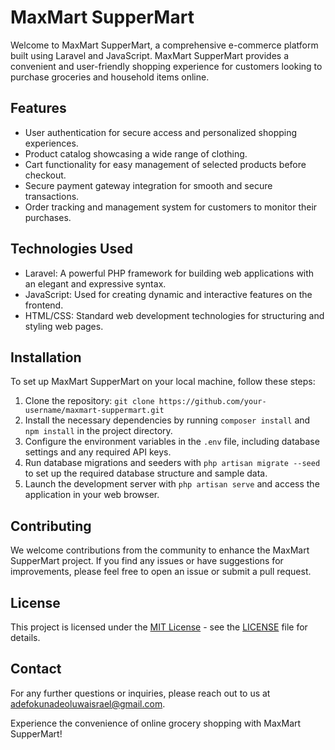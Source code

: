 # MaxMart SupperMart

Welcome to MaxMart SupperMart, a comprehensive e-commerce platform built using Laravel and JavaScript. MaxMart SupperMart provides a convenient and user-friendly shopping experience for customers looking to purchase groceries and household items online.

## Features

- User authentication for secure access and personalized shopping experiences.
- Product catalog showcasing a wide range of clothing.
- Cart functionality for easy management of selected products before checkout.
- Secure payment gateway integration for smooth and secure transactions.
- Order tracking and management system for customers to monitor their purchases.

## Technologies Used

- Laravel: A powerful PHP framework for building web applications with an elegant and expressive syntax.
- JavaScript: Used for creating dynamic and interactive features on the frontend.
- HTML/CSS: Standard web development technologies for structuring and styling web pages.

## Installation

To set up MaxMart SupperMart on your local machine, follow these steps:

1. Clone the repository: `git clone https://github.com/your-username/maxmart-suppermart.git`
2. Install the necessary dependencies by running `composer install` and `npm install` in the project directory.
3. Configure the environment variables in the `.env` file, including database settings and any required API keys.
4. Run database migrations and seeders with `php artisan migrate --seed` to set up the required database structure and sample data.
5. Launch the development server with `php artisan serve` and access the application in your web browser.

## Contributing

We welcome contributions from the community to enhance the MaxMart SupperMart project. If you find any issues or have suggestions for improvements, please feel free to open an issue or submit a pull request.

## License

This project is licensed under the [MIT License](https://opensource.org/licenses/MIT) - see the [LICENSE](LICENSE) file for details.

## Contact

For any further questions or inquiries, please reach out to us at [adefokunadeoluwaisrael@gmail.com](mailto:adefokunadeoluwaisrael@gmail.com).

Experience the convenience of online grocery shopping with MaxMart SupperMart!

